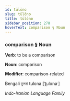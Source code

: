 ```yaml
---
id: tülöno
slug: tülöno
title: tülöno
sidebar_position: 278
hoverText: comparison § Noun
---
```


### comparison § Noun

**Verb**: to be a comparison

**Noun**: comparison

**Modifier**: comparison-related

Bengali তুলনা tulona [ˈt̪ulonaˑ]

*Indo-Iranian Language Family*